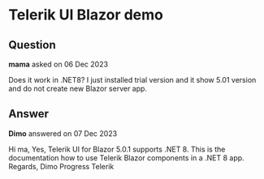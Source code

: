 # Telerik UI Blazor demo

## Question

**mama** asked on 06 Dec 2023

Does it work in .NET8? I just installed trial version and it show 5.01 version and do not create new Blazor server app.

## Answer

**Dimo** answered on 07 Dec 2023

Hi ma, Yes, Telerik UI for Blazor 5.0.1 supports .NET 8. This is the documentation how to use Telerik Blazor components in a .NET 8 app. Regards, Dimo Progress Telerik
